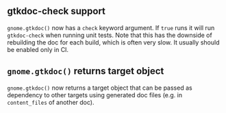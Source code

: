 ## gtkdoc-check support

`gnome.gtkdoc()` now has a `check` keyword argument. If `true` runs it will run
`gtkdoc-check` when running unit tests. Note that this has the downside of
rebuilding the doc for each build, which is often very slow. It usually should
be enabled only in CI.

## `gnome.gtkdoc()` returns target object

`gnome.gtkdoc()` now returns a target object that can be passed as dependency to
other targets using generated doc files (e.g. in `content_files` of another doc).
